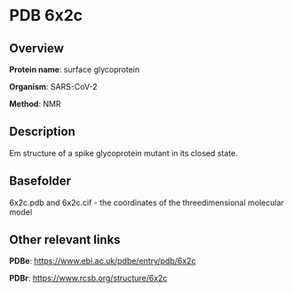 # PDB 6x2c

## Overview

**Protein name**: surface glycoprotein

**Organism**: SARS-CoV-2

**Method**: NMR

## Description

Em structure of a spike glycoprotein mutant in its closed state.

## Basefolder

6x2c.pdb and 6x2c.cif - the coordinates of the threedimensional molecular model



## Other relevant links 
**PDBe**:  https://www.ebi.ac.uk/pdbe/entry/pdb/6x2c
 
**PDBr**: https://www.rcsb.org/structure/6x2c 
